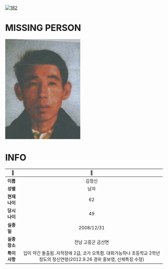 [![182](https://img.shields.io/badge/%EC%8B%A4%EC%A2%85%EC%8B%A0%EA%B3%A0%EB%8A%94%20%EA%B5%AD%EB%B2%88%EC%97%86%EC%9D%B4-182-blue)](http://safe182.go.kr/index.do)

# MISSING PERSON

<img src="./missing_person.jpg">

# INFO

|🔑|💎|
|--|:--:|
|**이름**|김정신|
|**성별**|남자|
|**현재 나이**|62|
|**당시 나이**|49|
|**실종일**|2008/12/31|
|**실종 장소**|전남 고흥군 금산면 |
|**특이사항**|입이 약간 돌출됨..지적장애 2급, 코가 오똑함. 대화가능하나 초등학교 2학년 정도의 정신연령(2012.9.26 경위 홍보영, 신체특징 수정)|
